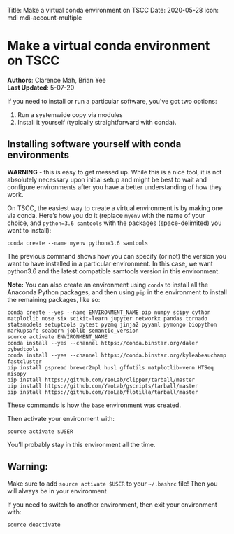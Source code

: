 Title: Make a virtual conda environment on TSCC
Date: 2020-05-28
icon: mdi mdi-account-multiple


# Make a virtual conda environment on TSCC

**Authors**: Clarence Mah, Brian Yee<br>
**Last Updated**: 5-07-20


If you need to install or run a particular software, you've got two options:

1. Run a systemwide copy via modules
2. Install it yourself (typically straightforward with conda).

## Installing software yourself with conda environments

**WARNING** - this is easy to get messed up. While this is a nice tool, it is not absolutely necessary upon initial setup and might be best to wait and configure environments after you have a better understanding of how they work.

On TSCC, the easiest way to create a virtual environment is by making one via conda. Here’s how you do it (replace `myenv` with the name of your choice, and `python=3.6 samtools` with the packages (space-delimited) you want to install):

```
conda create --name myenv python=3.6 samtools
```

The previous command shows how you can specify (or not) the version you want to have installed in a particular environment. In this case, we want python3.6 and the latest compatible samtools version in this environment.

**Note:** You can also create an environment using `conda` to install all the Anaconda Python packages, and then using `pip` in the environment to install the remaining packages, like so:

```
conda create --yes --name ENVIRONMENT_NAME pip numpy scipy cython matplotlib nose six scikit-learn jupyter networkx pandas tornado statsmodels setuptools pytest pyzmq jinja2 pyyaml pymongo biopython markupsafe seaborn joblib semantic_version
source activate ENVIRONMENT_NAME
conda install --yes --channel https://conda.binstar.org/daler pybedtools
conda install --yes --channel https://conda.binstar.org/kyleabeauchamp fastcluster
pip install gspread brewer2mpl husl gffutils matplotlib-venn HTSeq misopy
pip install https://github.com/YeoLab/clipper/tarball/master
pip install https://github.com/YeoLab/gscripts/tarball/master
pip install https://github.com/YeoLab/flotilla/tarball/master
```

These commands is how the `base` environment was created.

Then activate your environment with:

```
source activate $USER
```

You’ll probably stay in this environment all the time.

## Warning:

Make sure to add `source activate $USER` to your `~/.bashrc` file! Then you will always be in your environment

If you need to switch to another environment, then exit your environment with:

```
source deactivate
```
